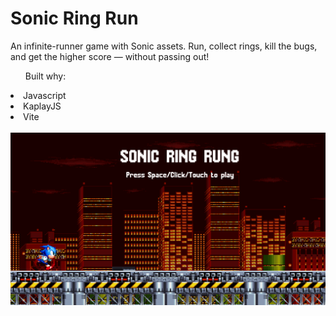 <h1>Sonic Ring Run</h1>
<p>An infinite-runner game with Sonic assets. Run, collect rings, kill the bugs, and get the higher score — without passing out!</p>

<ul>Built why:</ul>
<li>Javascript</li>
<li>KaplayJS</li>
<li>Vite</li>

<br>

<img src="./public/graphics/sonic-runner-thumbnail.png" alt="thumbnail"/>
